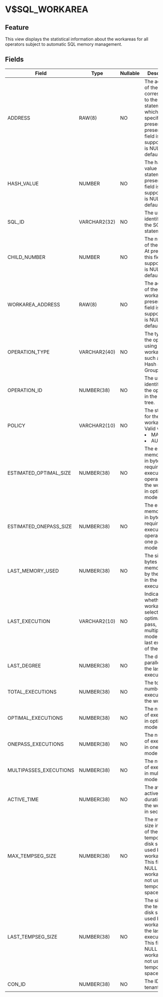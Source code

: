 V$SQL_WORKAREA
===================================

**Feature**
---------------------------

This view displays the statistical information about the workareas for all operators subject to automatic SQL memory management.

**Fields**
-----------------------------



| **Field** | **Type** | **Nullable** | **Description** |
|------------------------|--------------|----------------|---------------------------------------------------------------------------------------------------------------------------------------|
| ADDRESS | RAW(8) | NO | The address of the handle corresponding to the SQL statement, which is not specified at present. At present, this field is not supported and is NULL by default. |
| HASH_VALUE | NUMBER | NO | The hash value of the statement. At present, this field is not supported and is NULL by default. |
| SQL_ID | VARCHAR2(32) | NO | The unique identifier of the SQL statement. |
| CHILD_NUMBER | NUMBER | NO | The number of the cursor. At present, this field is not supported and is NULL by default. |
| WORKAREA_ADDRESS | RAW(8) | NO | The address of the workarea. At present, this field is not supported and is NULL by default. |
| OPERATION_TYPE | VARCHAR2(40) | NO | The type of the operator using the workarea, such as Sort, Hash Join, or Group by. |
| OPERATION_ID | NUMBER(38) | NO | The unique identifier of the operator in the plan tree. |
| POLICY | VARCHAR2(10) | NO | The strategy for the workarea. Valid values: <li> MANUAL   <li> AUTO |
| ESTIMATED_OPTIMAL_SIZE | NUMBER(38) | NO | The estimated memory size in bytes required for executing the operator in the workarea in optimal mode. |
| ESTIMATED_ONEPASS_SIZE | NUMBER(38) | NO | The estimated memory size in bytes required for executing the operator in one pass mode. |
| LAST_MEMORY_USED | NUMBER(38) | NO | The size in bytes of the memory used by the cursor in the last execution. |
| LAST_EXECUTION | VARCHAR2(10) | NO | Indicates whether the workarea selects the optimal, one pass, or multipasses mode in the last execution of the cursor. |
| LAST_DEGREE | NUMBER(38) | NO | The degree of parallelism in the last execution. |
| TOTAL_EXECUTIONS | NUMBER(38) | NO | The total number of executions in the workarea. |
| OPTIMAL_EXECUTIONS | NUMBER(38) | NO | The number of executions in optimal mode. |
| ONEPASS_EXECUTIONS | NUMBER(38) | NO | The number of executions in one pass mode. |
| MULTIPASSES_EXECUTIONS | NUMBER(38) | NO | The number of executions in multipasses mode. |
| ACTIVE_TIME | NUMBER(38) | NO | The average active duration of the workarea in seconds. |
| MAX_TEMPSEG_SIZE | NUMBER(38) | NO | The maximum size in bytes of the temporary disk space used by the workarea. This field is NULL if the workarea has not used the temporary space. |
| LAST_TEMPSEG_SIZE | NUMBER(38) | NO | The size of the temporary disk space used by the workarea in the last execution. This field is NULL if the workarea did not use the temporary space. |
| CON_ID | NUMBER(38) | NO | The ID of the tenant. |



